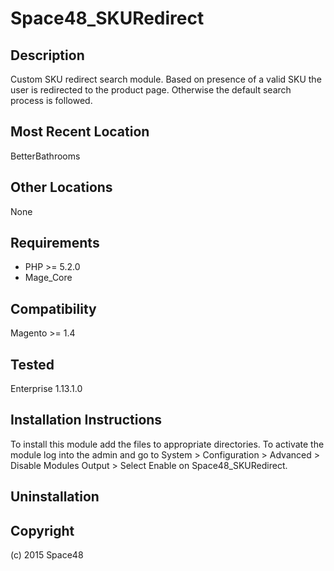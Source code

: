 Space48_SKURedirect
=====================

Description
-----------
Custom SKU redirect search module. Based on presence of a valid SKU the user is redirected to the product page. Otherwise the default search process is followed.

Most Recent Location
--------------------
BetterBathrooms

Other Locations
---------------
None

Requirements
------------
- PHP >= 5.2.0
- Mage_Core


Compatibility
-------------
Magento >= 1.4

Tested
-------------
Enterprise 1.13.1.0

Installation Instructions
-------------------------
To install this module add the files to appropriate directories. 
To activate the module log into the admin and go to System > Configuration > Advanced > Disable Modules Output > Select Enable on Space48_SKURedirect.


Uninstallation
--------------



Copyright
---------
(c) 2015 Space48
